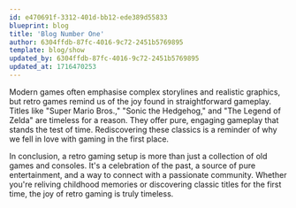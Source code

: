 ```yaml
---
id: e470691f-3312-401d-bb12-ede389d55833
blueprint: blog
title: 'Blog Number One'
author: 6304ffdb-87fc-4016-9c72-2451b5769895
template: blog/show
updated_by: 6304ffdb-87fc-4016-9c72-2451b5769895
updated_at: 1716470253
---
```

Modern games often emphasise complex storylines and realistic graphics, but retro games remind us of the joy found in straightforward gameplay. Titles like "Super Mario Bros.," "Sonic the Hedgehog," and "The Legend of Zelda" are timeless for a reason. They offer pure, engaging gameplay that stands the test of time. Rediscovering these classics is a reminder of why we fell in love with gaming in the first place.

In conclusion, a retro gaming setup is more than just a collection of old games and consoles. It's a celebration of the past, a source of pure entertainment, and a way to connect with a passionate community. Whether you're reliving childhood memories or discovering classic titles for the first time, the joy of retro gaming is truly timeless.